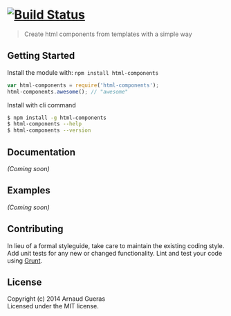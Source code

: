 #  [![Build Status](https://secure.travis-ci.org/arnogues/html-components.png?branch=master)](http://travis-ci.org/arnogues/html-components)

> Create html components from templates with a simple way


## Getting Started

Install the module with: `npm install html-components`

```js
var html-components = require('html-components');
html-components.awesome(); // "awesome"
```

Install with cli command

```sh
$ npm install -g html-components
$ html-components --help
$ html-components --version
```




## Documentation

_(Coming soon)_


## Examples

_(Coming soon)_


## Contributing

In lieu of a formal styleguide, take care to maintain the existing coding style. Add unit tests for any new or changed functionality. Lint and test your code using [Grunt](http://gruntjs.com).


## License

Copyright (c) 2014 Arnaud Gueras  
Licensed under the MIT license.
